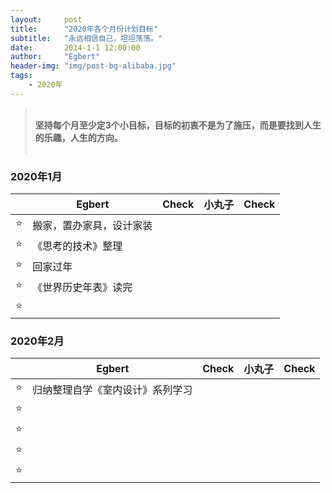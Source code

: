 ```yaml
---
layout:     post
title:      "2020年各个月份计划目标"
subtitle:   "永远相信自己，坦坦荡荡。"
date:       2014-1-1 12:00:00
author:     "Egbert"
header-img: "img/post-bg-alibaba.jpg"
tags:
    - 2020年
---
```




> 
> <br/>__坚持每个月至少定3个小目标，目标的初衷不是为了施压，而是要找到人生的乐趣，人生的方向。__<br/><br/>
> 

### 2020年1月

|     | Egbert                   | Check | 小丸子 | Check |
| --- | ------------------------ | ----- | ------ | ----- |
| ⭐️  | 搬家，置办家具，设计家装 |       |        |       |
| ⭐️  | 《思考的技术》整理       |       |        |       |
| ⭐️  | 回家过年                 |       |        |       |
| ⭐️  | 《世界历史年表》读完     |       |        |       |
| ⭐️  |                          |       |        |       |



### 2020年2月

|     | Egbert                           | Check | 小丸子 | Check |
| --- | -------------------------------- | ----- | ------ | ----- |
| ⭐️  | 归纳整理自学《室内设计》系列学习 |       |        |       |
| ⭐️  |                                  |       |        |       |
| ⭐️  |                                  |       |        |       |
| ⭐️  |                                  |       |        |       |
| ⭐️  |                                  |       |        |       |
